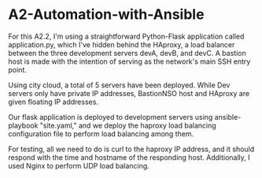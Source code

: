 # A2-Automation-with-Ansible

For this A2.2, I'm using a straightforward Python-Flask application called application.py, which I've hidden behind the HAproxy, a load balancer between the three development servers devA, devB, and devC. A bastion host is made with the intention of serving as the network's main SSH entry point. 

Using city cloud, a total of 5 servers have been deployed. While Dev servers only have private IP addresses, BastionNSO host and HAproxy are given floating IP addresses.

Our flask application is deployed to development servers using ansible-playbook "site.yaml," and we deploy the haproxy load balancing configuration file to perform load balancing among them.

For testing, all we need to do is curl to the haproxy IP address, and it should respond with the time and hostname of the responding host.
Additionally, I used Nginx to perform UDP load balancing.
